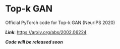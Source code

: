 # Top-k GAN

Official PyTorch code for Top-k GAN (NeurIPS 2020) 

***Link***: https://arxiv.org/abs/2002.06224

***Code will be released soon***
